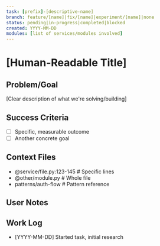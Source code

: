 ```yaml
---
task: [prefix]-[descriptive-name]
branch: feature/[name]|fix/[name]|experiment/[name]|none
status: pending|in-progress|completed|blocked
created: YYYY-MM-DD
modules: [list of services/modules involved]
---
```


# [Human-Readable Title]

## Problem/Goal
[Clear description of what we're solving/building]

## Success Criteria
- [ ] Specific, measurable outcome
- [ ] Another concrete goal

## Context Files
<!-- Added by context-gathering agent or manually -->
- @service/file.py:123-145  # Specific lines
- @other/module.py          # Whole file  
- patterns/auth-flow        # Pattern reference

## User Notes
<!-- Any specific notes or requirements from the developer -->

## Work Log
<!-- Updated as work progresses -->
- [YYYY-MM-DD] Started task, initial research